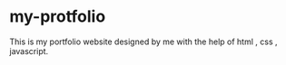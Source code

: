 # my-protfolio
This is my portfolio website designed by me with the help of html , css , javascript. 


